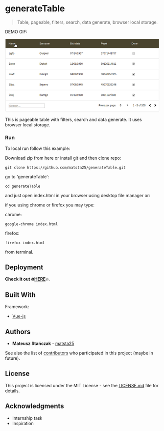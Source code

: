 # generateTable

>Table, pageable, filters, search, data generate, browser local storage.

DEMO GIF:

<img src="https://github.com/matsta25/generateTable/blob/master/generateTable_demogif.gif" alt="alt tag" style="max-width:100%;">

This is pageable table with filters, search and data generate.
It uses browser local storage.

### Run

To local run follow this example: 

Download zip from here or install git and then clone repo:

```
git clone https://github.com/matsta25/generateTable.git
```

go to 'generateTable':

```
cd generateTable
```

and just open index.html in your browser using desktop file manager or:

if you using chrome or firefox you may type:

chrome:
```
google-chrome index.html
```

firefox:
```
firefox index.html
```

from terminal.

## Deployment

<b>Check it out :fire:<a href="https://matsta25.github.io/generateTable/">HERE</a></b>:fire:.

## Built With

Framework:
* [Vue-js](https://vuejs.org/)

## Authors

* **Mateusz Stańczak** - [matsta25](https://github.com/matsta25)

See also the list of [contributors](https://github.com/matsta25/generateTable/graphs/contributors) who participated in this project (maybe in future).

## License

This project is licensed under the MIT License - see the [LICENSE.md](https://github.com/matsta25/generateTable/blob/master/LICENSE) file for details.

## Acknowledgments

* Internship task
* Inspiration
